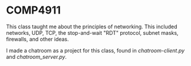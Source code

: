 # COMP4911
This class taught me about the principles of networking. This included networks, UDP, TCP, the stop-and-wait "RDT" protocol, subnet masks, firewalls, and other ideas.

I made a chatroom as a project for this class, found in *chatroom-client.py* and *chatroom_server.py*.

